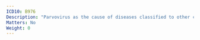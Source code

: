 ```yaml
---
ICD10: B976
Description: "Parvovirus as the cause of diseases classified to other chapters"
Matters: No
Weight: 0
---
```

